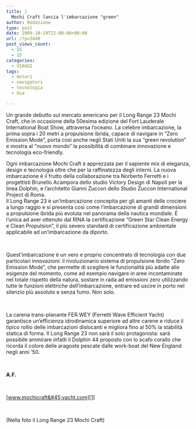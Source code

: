 ```yaml
---
title: |
  Mochi Craft lancia l'imbarcazione "green"
author: Redazione
type: post
date: 2009-10-19T22:00:00+00:00
url: /?p=3440
post_views_count:
  - 15
  - 15
categories:
  - VIAGGI
tags:
  - motori
  - navigatori
  - tecnologia
  - Usa

---
```

Un grande debutto sul mercato americano per il Long Range 23 Mochi Craft, che in occasione della 50esima edizione del Fort Lauderale International Boat Show, attraversa l&rsquo;oceano. La celebre imbarcazione, la prima sopra i 20 metri a propulsione ibrida, capace di navigare in &ldquo;Zero Emission Mode&rdquo;, porta cos&igrave; anche negli Stati Uniti la sua &ldquo;green revolution&rdquo; e mostra al &ldquo;nuovo mondo&rdquo; la possibilit&agrave; di combinare innovazione e tecnologia eco&#45;friendly.

Ogni imbarcazione Mochi Craft &egrave; apprezzata per il sapiente mix di eleganza, design e tecnologia oltre che per la raffinatezza degli interni. La nuova imbarcazione &egrave; il frutto della collaborazione tra Norberto Ferretti e i progettisti Brunello Acampora dello studio Victory Design di Napoli per la linea Dolphin, e l&rsquo;architetto Gianni Zuccon dello Studio Zuccon International Project di Roma.  
Il Long Range 23 &egrave; un&#8217;imbarcazione concepita per gli amanti delle crociere a lungo raggio e si presenta cos&igrave; come l&rsquo;imbarcazione di grandi dimensioni a propulsione ibrida pi&ugrave; evoluta nel panorama della nautica mondiale. &Egrave; l&rsquo;unica ad aver ottenuto dal RINA la certificazione &ldquo;Green Star Clean Energy e Clean Propulsion&rdquo;, il pi&ugrave; severo standard di certificazione ambientale applicabile ad un&#8217;imbarcazione da diporto.

&nbsp;

Quest&rsquo;imbarcazione &egrave; un vero e proprio concentrato di tecnologia con due particolari innovazioni: il rivoluzionario sistema di propulsione ibrido &ldquo;Zero Emission Mode&rdquo;, che permette di scegliere le funzionalit&agrave; pi&ugrave; adatte alle esigenze del momento, come ad esempio navigare in aree incontaminate nel totale rispetto della natura, sostare in rada ad emissioni zero utilizzando tutte le funzioni elettriche dell&rsquo;imbarcazione, entrare ed uscire in porto nel silenzio pi&ugrave; assoluto e senza fumo. Non solo.

&nbsp;

La carena trans&#45;planante FER.WEY (Ferretti Wave Efficient Yacht) garantisce un&rsquo;efficienza idrodinamica superiore ad altre carene e riduce il tipico rollio delle imbarcazioni dislocanti e migliora fino al 50% la stabilit&agrave; statica di forma. Il Long Range 23 non sar&agrave; il solo protagonista: sar&agrave; possibile ammirare infatti il Dolphin 44 proposto con lo scafo corallo che ricorda il colore delle aragoste pescate dalle work&#45;boat del New England negli anni &#8217;50.

&nbsp;

**A.F.**

&nbsp;

[www.mochicraft&#45;yacht.com][1]

&nbsp;

(Nella foto il Long Range 23 Mochi Craft)

 [1]: https://www.mochicraft&#45;yacht.com